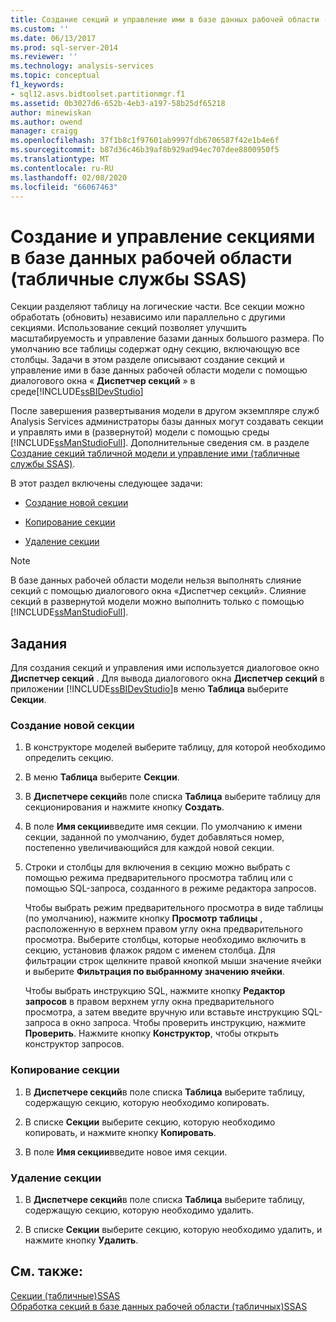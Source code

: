 ```yaml
---
title: Создание секций и управление ими в базе данных рабочей области (табличные службы SSAS) | Документация Майкрософт
ms.custom: ''
ms.date: 06/13/2017
ms.prod: sql-server-2014
ms.reviewer: ''
ms.technology: analysis-services
ms.topic: conceptual
f1_keywords:
- sql12.asvs.bidtoolset.partitionmgr.f1
ms.assetid: 0b3027d6-652b-4eb3-a197-58b25df65218
author: minewiskan
ms.author: owend
manager: craigg
ms.openlocfilehash: 37f1b8c1f97601ab9997fdb6706587f42e1b4e6f
ms.sourcegitcommit: b87d36c46b39af8b929ad94ec707dee8800950f5
ms.translationtype: MT
ms.contentlocale: ru-RU
ms.lasthandoff: 02/08/2020
ms.locfileid: "66067463"
---
```

# <a name="create-and-manage-partitions-in-the-workspace-database-ssas-tabular"></a>Создание и управление секциями в базе данных рабочей области (табличные службы SSAS)
  Секции разделяют таблицу на логические части. Все секции можно обработать (обновить) независимо или параллельно с другими секциями. Использование секций позволяет улучшить масштабируемость и управление базами данных большого размера. По умолчанию все таблицы содержат одну секцию, включающую все столбцы. Задачи в этом разделе описывают создание секций и управление ими в базе данных рабочей области модели с помощью диалогового окна « **Диспетчер секций** » в среде[!INCLUDE[ssBIDevStudio](../../includes/ssbidevstudio-md.md)]  
  
 После завершения развертывания модели в другом экземпляре служб Analysis Services администраторы базы данных могут создавать секции и управлять ими в (развернутой) модели с помощью среды [!INCLUDE[ssManStudioFull](../../includes/ssmanstudiofull-md.md)]. Дополнительные сведения см. в разделе [Создание секций табличной модели и управление ими (табличные службы SSAS)](partitions-ssas-tabular.md).  
  
 В этот раздел включены следующее задачи:  
  
-   [Создание новой секции](#bkmk_create_new)  
  
-   [Копирование секции](#bkmk_copy)  
  
-   [Удаление секции](#bkmk_delete)  
  
> [!NOTE]  
>  В базе данных рабочей области модели нельзя выполнять слияние секций с помощью диалогового окна «Диспетчер секций». Слияние секций в развернутой модели можно выполнить только с помощью [!INCLUDE[ssManStudioFull](../../includes/ssmanstudiofull-md.md)].  
  
## <a name="tasks"></a>Задания  
 Для создания секций и управления ими используется диалоговое окно **Диспетчер секций** . Для вывода диалогового окна **Диспетчер секций** в приложении [!INCLUDE[ssBIDevStudio](../../includes/ssbidevstudio-md.md)]в меню **Таблица** выберите **Секции**.  
  
###  <a name="bkmk_create_new"></a>Создание новой секции  
  
1.  В конструкторе моделей выберите таблицу, для которой необходимо определить секцию.  
  
2.  В меню **Таблица** выберите **Секции**.  
  
3.  В **Диспетчере секций**в поле списка **Таблица** выберите таблицу для секционирования и нажмите кнопку **Создать**.  
  
4.  В поле **Имя секции**введите имя секции. По умолчанию к имени секции, заданной по умолчанию, будет добавляться номер, постепенно увеличивающийся для каждой новой секции.  
  
5.  Строки и столбцы для включения в секцию можно выбрать с помощью режима предварительного просмотра таблиц или с помощью SQL-запроса, созданного в режиме редактора запросов.  
  
     Чтобы выбрать режим предварительного просмотра в виде таблицы (по умолчанию), нажмите кнопку **Просмотр таблицы** , расположенную в верхнем правом углу окна предварительного просмотра. Выберите столбцы, которые необходимо включить в секцию, установив флажок рядом с именем столбца. Для фильтрации строк щелкните правой кнопкой мыши значение ячейки и выберите **Фильтрация по выбранному значению ячейки**.  
  
     Чтобы выбрать инструкцию SQL, нажмите кнопку **Редактор запросов** в правом верхнем углу окна предварительного просмотра, а затем введите вручную или вставьте инструкцию SQL-запроса в окно запроса. Чтобы проверить инструкцию, нажмите **Проверить**. Нажмите кнопку **Конструктор**, чтобы открыть конструктор запросов.  
  
###  <a name="bkmk_copy"></a>Копирование секции  
  
1.  В **Диспетчере секций**в поле списка **Таблица** выберите таблицу, содержащую секцию, которую необходимо копировать.  
  
2.  В списке **Секции** выберите секцию, которую необходимо копировать, и нажмите кнопку **Копировать**.  
  
3.  В поле **Имя секции**введите новое имя секции.  
  
###  <a name="bkmk_delete"></a>Удаление секции  
  
1.  В **Диспетчере секций**в поле списка **Таблица** выберите таблицу, содержащую секцию, которую необходимо удалить.  
  
2.  В списке **Секции** выберите секцию, которую необходимо удалить, и нажмите кнопку **Удалить**.  
  
## <a name="see-also"></a>См. также:  
 [Секции &#40;табличные&#41;SSAS](partitions-ssas-tabular.md)   
 [Обработка секций в базе данных рабочей области &#40;табличных&#41;SSAS](process-partitions-in-the-workspace-database-ssas-tabular.md)  
  
  
